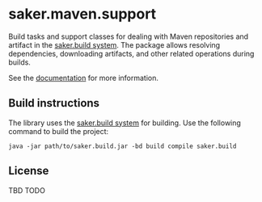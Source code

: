 # saker.maven.support

Build tasks and support classes for dealing with Maven repositories and artifact in the [saker.build system](https://saker.build). The package allows resolving dependencies, downloading artifacts, and other related operations during builds.

See the [documentation](https://saker.build/saker.maven.support/doc/) for more information.

## Build instructions

The library uses the [saker.build system](https://saker.build) for building. Use the following command to build the project:

```
java -jar path/to/saker.build.jar -bd build compile saker.build
```

## License

TBD TODO